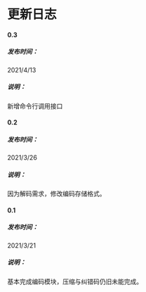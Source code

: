 # 更新日志

#### 0.3

##### 发布时间：

2021/4/13

##### 说明：

新增命令行调用接口



#### 0.2

##### 发布时间：

2021/3/26

##### 说明：

因为解码需求，修改编码存储格式。



#### 0.1

##### 发布时间：

2021/3/21

##### 说明：

基本完成编码模块，压缩与纠错码仍旧未能完成。
